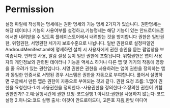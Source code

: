 # Permission
설정 파일에 작성하는 명세에는 권한 명세와 기능 명세 2가지가 있습니다.
권한명세는 해당 데이터나 기능의 사용여부를 설정하고,기능명세는 해당 기능이 있는 안드로이드폰에서만 내려받을 수 있도록 플레이스토어에서 내려받는 것을 방지합니다
권한은 일반권한, 위험권한, 서명권한 세가지 보호수준으로 나뉩니다.
일반 권한으로 설정파일인 AndroudMenifest.xml에 명세하면 설치 시 사용자에게 권한 승인을 묻는 팝업창을 보여줍니다. 인터넷 사용, 알람 설정 등이 일반 권한에 포함됩니다.
위험권한은 앱이 사용자의 개인정보와 관련된 데이터나 기능을 액세스 하거나 다른 앱 및 기기의 작동에 영향을 줄 우려가 있는 권한입니다.
서명 권한은 권한을 사용하려는 앱이 권한을 정의하는 앱과 동일한 인증서로 서명된 경우 시스템은 권한을 자동으로 부여합니다.
풀어서 설명하면 구글에서 만든 앱은 권한이 자동으로 부여되는 것과 같다. 
권한 요청 흐름: 1.앱이 권한을 요청한다-1.예:사용권한을 정의한다.-사용권한을 정의한다-2.정의한 권한이 위험권한인가?-2.예:실행시간에 권한 요청-코드실행
                                      1.아니요:권한을 사용하지 않는다-코드 실행                                2.아니요:코드 실행
출처: 이것이 안드로이드다, 고돈호 지음,한빛 미디어
